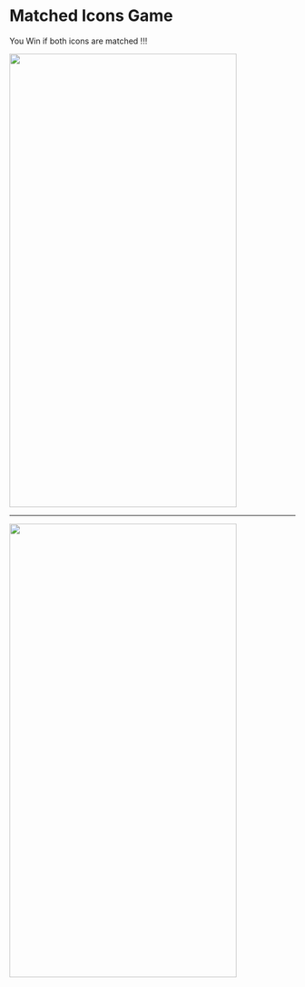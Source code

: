 #  Matched Icons Game

You Win if both icons are matched !!!


<img src = "https://github.com/ShimaaSaleh2002/Matched-Images-Game/assets/123778598/b46c90e7-d003-4187-982d-b04d7a9cf3ed" width = 400 height = 800>

--------------------------

<img src = "https://github.com/ShimaaSaleh2002/Matched-Images-Game/assets/123778598/c714d644-1e6e-465f-90f9-0784e3afdeec" width = 400 height = 800>


